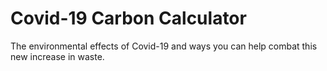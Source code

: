 # Covid-19 Carbon Calculator
The environmental effects of Covid-19 and ways you can help combat this new increase in waste. 


